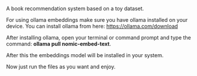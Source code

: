 A book recommendation system based on a toy dataset.

For using ollama embeddings make sure you have ollama installed on your device.
You can install ollama from here: https://ollama.com/download

After installing ollama, open your terminal or command prompt and type the command: **ollama pull nomic-embed-text**.


After this the embeddings model will be installed in your system.

Now just run the files as you want and enjoy.
